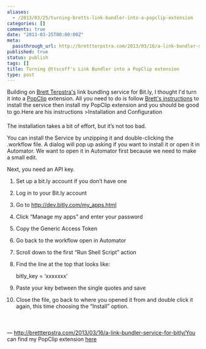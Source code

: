 ```yaml
---
aliases:
  - /2013/03/25/turning-bretts-link-bundler-into-a-popclip-extension
categories: []
comments: true
date: "2013-03-25T00:00:00Z"
meta:
  passthrough_url: http://brettterpstra.com/2013/03/16/a-link-bundler-service-for-bitly/
published: true
status: publish
tags: []
title: Turning @ttscoff's Link Bundler into a PopClip extension
type: post
---
```

Building on
[Brett Terpstra's](http://brettterpstra.com) link bundling service for Bit.ly, I thought I'd turn it into a
[PopClip](http://pilotmoon.com/popclip/) extension. All you need to do is follow
[Brett's instructions](http://brettterpstra.com/2013/03/16/a-link-bundler-service-for-bitly/) to install the service then install my PopClip extension and you should be good to go.Here are his instructions >Installation and Configuration


The installation takes a bit of effort, but it’s not too bad.


You can install the Service by unzipping it and double-clicking the .workflow file. A dialog will pop up asking if you want to install it or open it in Automator. We want to open it in Automator first because we need to make a small edit.


Next, you need an API key.


1. Set up a bit.ly account if you don’t have one


2. Log in to your Bit.ly account


3. Go to http://dev.bitly.com/my_apps.html


4. Click “Manage my apps” and enter your password


5. Copy the Generic Access Token


6. Go back to the workflow open in Automator


7. Scroll down to the first “Run Shell Script” action


8. Find the line at the top that looks like:


    bitly_key = ‘xxxxxxx’


9. Paste your key between the single quotes and save


10. Close the file, go back to where you opened it from and double click it again, this time choosing the “Install” option.





— http://brettterpstra.com/2013/03/16/a-link-bundler-service-for-bitly/You can find my PopClip extension
[here](/s/LinkBundle.popclipextz)

